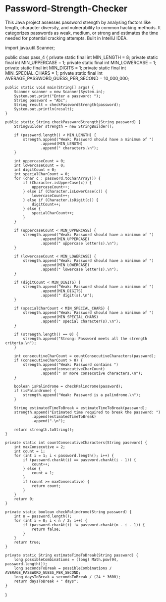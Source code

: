 # Password-Strength-Checker
This Java project assesses password strength by analysing factors like length, character diversity, and vulnerability to common hacking methods. It categorizes passwords as weak, medium, or strong and estimates the time needed for potential cracking attempts. Built in IntelliJ IDEA.

import java.util.Scanner;

public class pass_4 {
    private static final int MIN_LENGTH = 8;
    private static final int MIN_UPPERCASE = 1;
    private static final int MIN_LOWERCASE = 1;
    private static final int MIN_DIGITS = 1;
    private static final int MIN_SPECIAL_CHARS = 1;
    private static final int AVERAGE_PASSWORD_GUESS_PER_SECOND = 10_000_000;

    public static void main(String[] args) {
        Scanner scanner = new Scanner(System.in);
        System.out.print("Enter a password: ");
        String password = "Abc";
        String result = checkPasswordStrength(password);
        System.out.println(result);
    }

    public static String checkPasswordStrength(String password) {
        StringBuilder strength = new StringBuilder();

        if (password.length() < MIN_LENGTH) {
            strength.append("Weak: Password should have a minimum of ")
                    .append(MIN_LENGTH)
                    .append(" characters.\n");
        }

        int uppercaseCount = 0;
        int lowercaseCount = 0;
        int digitCount = 0;
        int specialCharCount = 0;
        for (char c : password.toCharArray()) {
            if (Character.isUpperCase(c)) {
                uppercaseCount++;
            } else if (Character.isLowerCase(c)) {
                lowercaseCount++;
            } else if (Character.isDigit(c)) {
                digitCount++;
            } else {
                specialCharCount++;
            }
        }

        if (uppercaseCount < MIN_UPPERCASE) {
            strength.append("Weak: Password should have a minimum of ")
                    .append(MIN_UPPERCASE)
                    .append(" uppercase letter(s).\n");
        }

        if (lowercaseCount < MIN_LOWERCASE) {
            strength.append("Weak: Password should have a minimum of ")
                    .append(MIN_LOWERCASE)
                    .append(" lowercase letter(s).\n");
        }

        if (digitCount < MIN_DIGITS) {
            strength.append("Weak: Password should have a minimum of ")
                    .append(MIN_DIGITS)
                    .append(" digit(s).\n");
        }

        if (specialCharCount < MIN_SPECIAL_CHARS) {
            strength.append("Weak: Password should have a minimum of ")
                    .append(MIN_SPECIAL_CHARS)
                    .append(" special character(s).\n");
        }

        if (strength.length() == 0) {
            strength.append("Strong: Password meets all the strength criteria.\n");
        }

        int consecutiveCharCount = countConsecutiveCharacters(password);
        if (consecutiveCharCount > 0) {
            strength.append("Weak: Password contains ")
                    .append(consecutiveCharCount)
                    .append(" or more consecutive characters.\n");
        }

        boolean isPalindrome = checkPalindrome(password);
        if (isPalindrome) {
            strength.append("Weak: Password is a palindrome.\n");
        }

        String estimatedTimeToBreak = estimateTimeToBreak(password);
        strength.append("Estimated time required to break the password: ")
                .append(estimatedTimeToBreak)
                .append(".\n");

        return strength.toString();
    }

    private static int countConsecutiveCharacters(String password) {
        int maxConsecutive = 2;
        int count = 1;
        for (int i = 1; i < password.length(); i++) {
            if (password.charAt(i) == password.charAt(i - 1)) {
                count++;
            } else {
                count = 1;
            }
            if (count >= maxConsecutive) {
                return count;
            }
        }
        return 0;
    }

    private static boolean checkPalindrome(String password) {
        int n = password.length();
        for (int i = 0; i < n / 2; i++) {
            if (password.charAt(i) != password.charAt(n - i - 1)) {
                return false;
            }
        }
        return true;
    }

    private static String estimateTimeToBreak(String password) {
        long possibleCombinations = (long) Math.pow(94, password.length());
        long secondsToBreak = possibleCombinations / AVERAGE_PASSWORD_GUESS_PER_SECOND;
        long daysToBreak = secondsToBreak / (24 * 3600);
        return daysToBreak + " days";
    }
}
